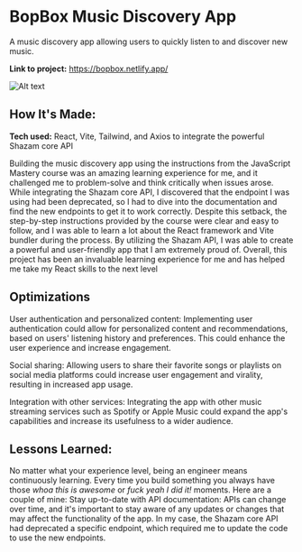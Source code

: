 ﻿# BopBox Music Discovery App
 A music discovery app allowing users to quickly listen to and discover new music.

**Link to project:** https://bopbox.netlify.app/

![Alt text](https://user-images.githubusercontent.com/108148963/219224035-2aa8e818-556c-4c36-8bdf-889bed727ba1.png)


## How It's Made:

**Tech used:** React, Vite, Tailwind, and Axios to integrate the powerful Shazam core API

Building the music discovery app using the instructions from the JavaScript Mastery course was an amazing learning experience for me, and it challenged me to problem-solve and think critically when issues arose. While integrating the Shazam core API, I discovered that the endpoint I was using had been deprecated, so I had to dive into the documentation and find the new endpoints to get it to work correctly. Despite this setback, the step-by-step instructions provided by the course were clear and easy to follow, and I was able to learn a lot about the React framework and Vite bundler during the process. By utilizing the Shazam API, I was able to create a powerful and user-friendly app that I am extremely proud of. Overall, this project has been an invaluable learning experience for me and has helped me take my React skills to the next level

## Optimizations

User authentication and personalized content: Implementing user authentication could allow for personalized content and recommendations, based on users' listening history and preferences. This could enhance the user experience and increase engagement.

Social sharing: Allowing users to share their favorite songs or playlists on social media platforms could increase user engagement and virality, resulting in increased app usage.

Integration with other services: Integrating the app with other music streaming services such as Spotify or Apple Music could expand the app's capabilities and increase its usefulness to a wider audience.

## Lessons Learned:

No matter what your experience level, being an engineer means continuously learning. Every time you build something you always have those *whoa this is awesome* or *fuck yeah I did it!* moments. Here are a couple of mine:
Stay up-to-date with API documentation: APIs can change over time, and it's important to stay aware of any updates or changes that may affect the functionality of the app. In my case, the Shazam core API had deprecated a specific endpoint, which required me to update the code to use the new endpoints.

